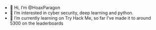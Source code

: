 - 👋 Hi, I’m @HoaxParagon
- 👀 I’m interested in cyber security, deep learning and python.
- 🌱 I’m currently learning on Try Hack Me, so far I've made it to around 5300 on the leaderboards

<!---
HoaxParagon/HoaxParagon is a ✨ special ✨ repository because its `README.md` (this file) appears on your GitHub profile.
You can click the Preview link to take a look at your changes.
--->
